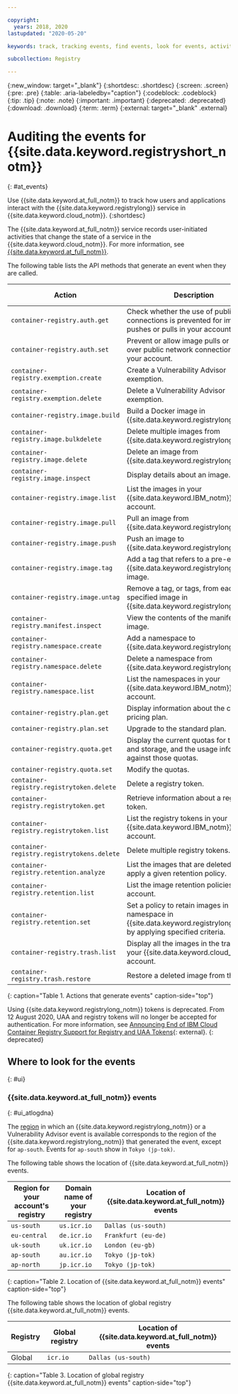 ```yaml
---

copyright:
  years: 2018, 2020
lastupdated: "2020-05-20"

keywords: track, tracking events, find events, look for events, activity tracker for IBM Cloud Container Registry, LogDNA for IBM Cloud Container Registry, IBM Cloud Container Registry events, IBM Cloud Container Registry security, audit logs for IBM Cloud Container Registry, viewing IBM Cloud Container Registry events, IBM Cloud Container Registry events,

subcollection: Registry

---
```


{:new_window: target="_blank"}
{:shortdesc: .shortdesc}
{:screen: .screen}
{:pre: .pre}
{:table: .aria-labeledby="caption"}
{:codeblock: .codeblock}
{:tip: .tip}
{:note: .note}
{:important: .important}
{:deprecated: .deprecated}
{:download: .download}
{:term: .term}
{:external: target="_blank" .external}

# Auditing the events for {{site.data.keyword.registryshort_notm}}
{: #at_events}

Use {{site.data.keyword.at_full_notm}} to track how users and applications interact with the {{site.data.keyword.registrylong}} service in {{site.data.keyword.cloud_notm}}.
{:shortdesc}

The {{site.data.keyword.at_full_notm}} service records user-initiated activities that change the state of a service in the {{site.data.keyword.cloud_notm}}. For more information, see [{{site.data.keyword.at_full_notm}}](/docs/Activity-Tracker-with-LogDNA?topic=logdnaat-getting-started).

The following table lists the API methods that generate an event when they are called.

| Action | Description | Status | Data Event |
|-----------------|-----------------|-----------------|-----------------|
| `container-registry.auth.get` | Check whether the use of public connections is prevented for image pushes or pulls in your account. | | |
| `container-registry.auth.set` | Prevent or allow image pulls or pushes over public network connections for your account. | | |
| `container-registry.exemption.create` | Create a Vulnerability Advisor exemption. | | |
| `container-registry.exemption.delete` | Delete a Vulnerability Advisor exemption. | | |
| `container-registry.image.build` | Build a Docker image in {{site.data.keyword.registrylong_notm}}. | | True |
| `container-registry.image.bulkdelete` | Delete multiple images from {{site.data.keyword.registrylong_notm}}. | | True |
| `container-registry.image.delete` | Delete an image from {{site.data.keyword.registrylong_notm}}. | | True |
| `container-registry.image.inspect` | Display details about an image. | | |
| `container-registry.image.list` | List the images in your {{site.data.keyword.IBM_notm}} account. | | |
| `container-registry.image.pull` | Pull an image from {{site.data.keyword.registrylong_notm}}. | | True |
| `container-registry.image.push` | Push an image to {{site.data.keyword.registrylong_notm}}. | | True |
| `container-registry.image.tag` | Add a tag that refers to a pre-existing {{site.data.keyword.registrylong_notm}} image. | | |
| `container-registry.image.untag` | Remove a tag, or tags, from each specified image in {{site.data.keyword.registrylong_notm}}. | | |
| `container-registry.manifest.inspect` | View the contents of the manifest for an image. | | |
| `container-registry.namespace.create` | Add a namespace to {{site.data.keyword.registrylong_notm}}. | | |
| `container-registry.namespace.delete` | Delete a namespace from {{site.data.keyword.registrylong_notm}}. | | |
| `container-registry.namespace.list` | List the namespaces in your {{site.data.keyword.IBM_notm}} account. | | |
| `container-registry.plan.get` | Display information about the current pricing plan. | | |
| `container-registry.plan.set` | Upgrade to the standard plan. | | |
| `container-registry.quota.get` | Display the current quotas for traffic and storage, and the usage information against those quotas. | | |
| `container-registry.quota.set` | Modify the quotas. | | |
| `container-registry.registrytoken.delete` | Delete a registry token. | Deprecated | |
| `container-registry.registrytoken.get` | Retrieve information about a registry token. | Deprecated | |
| `container-registry.registrytoken.list` | List the registry tokens in your {{site.data.keyword.IBM_notm}} account. | Deprecated | |
| `container-registry.registrytokens.delete` | Delete multiple registry tokens. | Deprecated | |
| `container-registry.retention.analyze` | List the images that are deleted if you apply a given retention policy. | | |
| `container-registry.retention.list` | List the image retention policies for your account. | | |
| `container-registry.retention.set` | Set a policy to retain images in a namespace in {{site.data.keyword.registrylong_notm}} by applying specified criteria. | | |
| `container-registry.trash.list` | Display all the images in the trash in your {{site.data.keyword.cloud_notm}} account. | | |
| `container-registry.trash.restore` | Restore a deleted image from the trash. | | |
{: caption="Table 1. Actions that generate events" caption-side="top"}

Using {{site.data.keyword.registrylong_notm}} tokens is deprecated. From 12 August 2020, UAA and registry tokens will no longer be accepted for authentication. For more information, see [Announcing End of IBM Cloud Container Registry Support for Registry and UAA Tokens](https://www.ibm.com/cloud/blog/announcements/announcing-end-of-ibm-cloud-container-registry-support-for-registry-and-uaa-tokens){: external}.
{: deprecated}

## Where to look for the events
{: #ui}

### {{site.data.keyword.at_full_notm}} events
{: #ui_atlogdna}

The [region](/docs/Registry?topic=registry-registry_overview#registry_regions) in which an {{site.data.keyword.registrylong_notm}} or a Vulnerability Advisor event is available corresponds to the region of the {{site.data.keyword.registrylong_notm}} that generated the event, except for `ap-south`. Events for `ap-south` show in `Tokyo (jp-tok)`.

The following table shows the location of {{site.data.keyword.at_full_notm}} events.

| Region for your account's registry | Domain name of your registry | Location of {{site.data.keyword.at_full_notm}} events |
|-----------------|-----------------|-----------------|
| `us-south` | `us.icr.io` | `Dallas (us-south)` |
| `eu-central` | `de.icr.io` | `Frankfurt (eu-de)` |
| `uk-south` | `uk.icr.io` | `London (eu-gb)` |
| `ap-south` | `au.icr.io` | `Tokyo (jp-tok)` |
| `ap-north` | `jp.icr.io` | `Tokyo (jp-tok)` |
{: caption="Table 2. Location of {{site.data.keyword.at_full_notm}} events" caption-side="top"}

The following table shows the location of global registry {{site.data.keyword.at_full_notm}} events.

| Registry | Global registry | Location of {{site.data.keyword.at_full_notm}} events |
|-----------------|-----------------|-----------------|
| Global | `icr.io` | `Dallas (us-south)` |
{: caption="Table 3. Location of global registry {{site.data.keyword.at_full_notm}} events" caption-side="top"}
